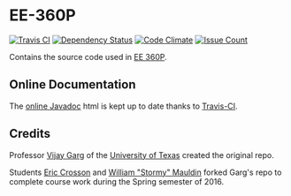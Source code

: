 # EE-360P 
[![Travis CI](https://travis-ci.org/stormosson/EE-360P.svg?branch=master)](https://travis-ci.org/stormosson/EE-360P) [![Dependency Status](https://gemnasium.com/stormosson/EE-360P.svg)](https://gemnasium.com/stormosson/EE-360P) [![Code Climate](https://codeclimate.com/github/stormosson/EE-360P/badges/gpa.svg)](https://codeclimate.com/github/stormosson/EE-360P) [![Issue Count](https://codeclimate.com/github/stormosson/EE-360P/badges/issue_count.svg)](https://codeclimate.com/github/stormosson/EE-360P)

Contains the source code used in [EE 360P](http://www.ece.utexas.edu/undergraduate/courses/360p).

## Online Documentation

The [online Javadoc](http://stormosson.github.io) html is kept up to date thanks to [Travis-CI](https://travis-ci.org).

## Credits

Professor [Vijay Garg](https://github.com/vijaygarg1) of the [University of Texas](http://www.ece.utexas.edu) created the original repo.

Students [Eric Crosson](https://github.com/ericcrosson) and [William "Stormy" Mauldin](https://github.com/stormymauldin) forked Garg's repo to complete course work during the Spring semester of 2016.
